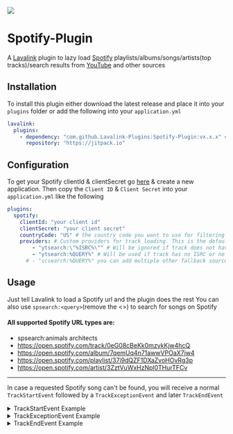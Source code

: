 [![](https://jitpack.io/v/Lavalink-Plugins/Spotify-Plugin.svg)](https://jitpack.io/#Lavalink-Plugins/Spotify-Plugin)

# Spotify-Plugin

A [Lavalink](https://github.com/freyacodes/Lavalink) plugin to lazy load [Spotify](https://www.spotify.com) playlists/albums/songs/artists(top tracks)/search results from [YouTube](https://youtube.com) and other sources

## Installation

To install this plugin either download the latest release and place it into your `plugins` folder or add the following into your `application.yml`

```yaml
lavalink:
  plugins:
    - dependency: "com.github.Lavalink-Plugins:Spotify-Plugin:vx.x.x" # replace vx.x.x with the latest release tag!
      repository: "https://jitpack.io"
```

## Configuration

To get your Spotify clientId & clientSecret go [here](https://developer.spotify.com/dashboard/applications) & create a
new application. Then copy the `Client ID` & `Client Secret` into your `application.yml` like the following

```yaml
plugins:
  spotify:
    clientId: "your client id"
    clientSecret: "your client secret"
    countryCode: "US" # the country code you want to use for filtering the artists top tracks. See https://en.wikipedia.org/wiki/ISO_3166-1_alpha-2
    providers: # Custom providers for track loading. This is the default
        - "ytsearch:\"%ISRC%\"" # Will be ignored if track does not have an ISRC. See https://en.wikipedia.org/wiki/International_Standard_Recording_Code
        - "ytsearch:%QUERY%" # Will be used if track has no ISRC or no track could be found for the ISRC
      # - "scsearch:%QUERY%" you can add multiple other fallback sources here
```

## Usage

Just tell Lavalink to load a Spotify url and the plugin does the rest
You can also use `spsearch:<query>`(remove the <>) to search for songs on Spotify 

#### All supported Spotify URL types are:

* spsearch:animals architects
* https://open.spotify.com/track/0eG08cBeKk0mzykKjw4hcQ
* https://open.spotify.com/album/7qemUq4n71awwVPOaX7jw4
* https://open.spotify.com/playlist/37i9dQZF1DXaZvoHOvRg3p
* https://open.spotify.com/artist/3ZztVuWxHzNpl0THurTFCv

---

In case a requested Spotify song can't be found, you will receive a normal `TrackStartEvent`
followed by a `TrackExceptionEvent` and later `TrackEndEvent`

<details>
<summary>TrackStartEvent Example</summary>

```json
{
  "op": "event",
  "type": "TrackStartEvent",
  "guildId": "730879265956167740",
  "track": "QAAAdwIADTMyNTM0NmI0NTZiNTYAEDc0NXY5NjQ4OTY3dmI0ODkAAAAAAAO9CAALamRXaEpjcnJqUXMAAQAraHR0cHM6Ly93d3cueW91dHViZS5jb20vd2F0Y2g/dj1qZFdoSmNycmpRcwAHc3BvdGlmeQAAAAAAA7ok"
}
```

</details>

<details>
<summary>TrackExceptionEvent Example</summary>

```json
{
  "op": "event",
  "type": "TrackExceptionEvent",
  "guildId": "730879265956167740",
  "track": "QAAAdwIADTMyNTM0NmI0NTZiNTYAEDc0NXY5NjQ4OTY3dmI0ODkAAAAAAAO9CAALamRXaEpjcnJqUXMAAQAraHR0cHM6Ly93d3cueW91dHViZS5jb20vd2F0Y2g/dj1qZFdoSmNycmpRcwAHc3BvdGlmeQAAAAAAA7ok",
  "error": "Something broke when playing the track.",
  "exception": {
    "severity": "COMMON",
    "cause": "com.github.lavalinkplugins.spotify.SpotifyTrackNotFoundException: No matching Spotify track found",
    "message": "Something broke when playing the track."
  }
}
```

</details>

<details>
<summary>TrackEndEvent Example</summary>

```json
{
  "op": "event",
  "reason": "CLEANUP",
  "type": "TrackEndEvent",
  "guildId": "730879265956167740",
  "track": "QAAAdwIADTMyNTM0NmI0NTZiNTYAEDc0NXY5NjQ4OTY3dmI0ODkAAAAAAAO9CAALamRXaEpjcnJqUXMAAQAraHR0cHM6Ly93d3cueW91dHViZS5jb20vd2F0Y2g/dj1qZFdoSmNycmpRcwAHc3BvdGlmeQAAAAAAA7ok"
}
```

</details>

